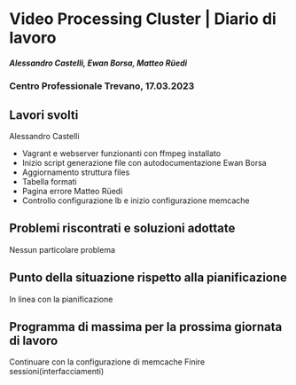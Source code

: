 # Video Processing Cluster | Diario di lavoro
##### Alessandro Castelli, Ewan Borsa, Matteo Rüedi
### Centro Professionale Trevano, 17.03.2023

## Lavori svolti

Alessandro Castelli
* Vagrant e webserver funzionanti con ffmpeg installato
* Inizio script generazione file con autodocumentazione
Ewan Borsa
* Aggiornamento struttura files
* Tabella formati
* Pagina errore
Matteo Rüedi
* Controllo configurazione lb e inizio configurazione memcache


##  Problemi riscontrati e soluzioni adottate
Nessun particolare problema

##  Punto della situazione rispetto alla pianificazione
In linea con la pianificazione

## Programma di massima per la prossima giornata di lavoro
Continuare con la configurazione di memcache
Finire sessioni(interfacciamenti)
